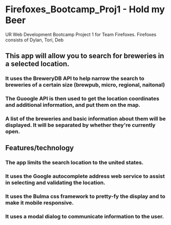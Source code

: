 # Firefoxes_Bootcamp_Proj1 - Hold my Beer
UR Web Development Bootcamp Project 1 for Team Firefoxes.
Firefoxes consists of Dylan, Tori, Deb

## This app will allow you to search for breweries in a selected location.
### It uses the BreweryDB API to help narrow the search to breweries of a certain size (brewpub, micro, regional, naitonal)
### The Guoogle API is then used to get the location coordinates and additional information, and put them on the map.
### A list of the breweries and basic information about them will be displayed.  It will be separated by whether they're currently open.

## Features/technology
### The app limits the search location to the united states.
### It uses the Google autocomplete address web service to assist in selecting and validating the location.
### It uses the Bulma css framework to pretty-fy the display and to make it mobile responsive.
### It uses a modal dialog to communicate information to the user.